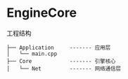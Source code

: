 # EngineCore

工程结构

```shell
├── Application     ------- 应用层
│   └── main.cpp
├── Core            ------- 引擎核心
│   └── Net         ------- 网络通信层
```
